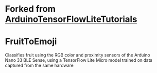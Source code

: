 # Forked from [ArduinoTensorFlowLiteTutorials](https://github.com/arduino/ArduinoTensorFlowLiteTutorials)

# FruitToEmoji

Classifies fruit using the RGB color and proximity sensors of the Arduino Nano 33 BLE Sense, using a TensorFlow Lite Micro model trained on data captured from the same hardware

